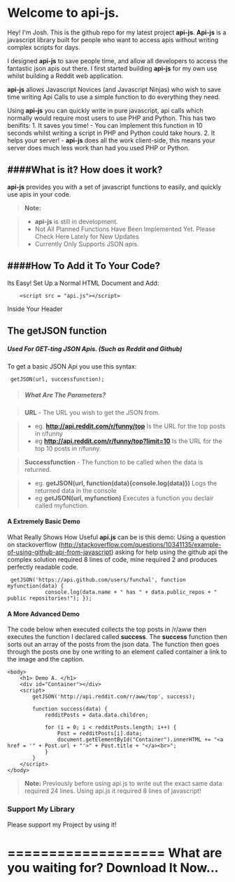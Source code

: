 Welcome to api-js.
===================


Hey! I'm Josh. This is the github repo for my latest project **api-js**. **Api-js** is a javascript library built for people who want to access apis without writing complex scripts for days.

I designed **api-js** to save people time, and allow all developers to access the fantastic json apis out there. I first started building **api-js** for my own use whilst building a Reddit web application.

**api-js** allows Javascript Novices (and Javascript Ninjas) who wish to save time writing Api Calls to use a simple function to do everything they need.

Using **api-js** you can quickly write in pure javascript, api calls which normally would require most users to use PHP and Python. This has two benifits:
    1. It saves you time! - You can implement this function in 10 seconds whilst writing a script in PHP and Python could take hours.
    2. It helps your server! - **api-js** does all the work client-side, this means your server does much less work than had you used PHP or Python.

####What is it? How does it work?
-------------

**api-js** provides you with a set of javascript functions to easily, and quickly use apis in your code.

> **Note:**

> - **api-js** is still in development.
> - Not All Planned Functions Have Been Implemented Yet. Please Check Here Lately for New Updates
> - Currently Only Supports JSON apis.

####How To Add it To Your Code?
-------------
Its Easy! Set Up a Normal HTML Document and Add:
```
    <script src = "api.js"></script>
```
Inside Your Header

The **getJSON** function
-------------
##### Used For GET-ting JSON Apis. (Such as Reddit and Github)
  To get a basic JSON Api you use this syntax:
  ```
   getJSON(url, successfunction);
   ```
  
> ##### What Are The Parameters?

> **URL** - The URL you wish to get the JSON from.

> - eg. **http://api.reddit.com/r/funny/top** Is the URL for the top posts in r/funny
> - eg **http://api.reddit.com/r/funny/top?limit=10** Is the URL for the top 10 posts in r/funny.

> **Successfunction** - The function to be called when the data is returned.

> - eg. **getJSON(url, function(data){console.log(data)})** Logs the returned data in the console
> - eg  **getJSON(url, myfunction)** Executes a function you declair called myfunction.


#### A Extremely Basic Demo

What Really Shows How Useful **api.js** can be is this demo:
  Using a question on stackoverflow (http://stackoverflow.com/questions/10341135/example-of-using-github-api-from-javascript) asking for help using the github api the complex solution required 8 lines of code, mine required 2 and produces perfectly readable code.
```
 getJSON('https://api.github.com/users/funchal', function myfunction(data) {
            console.log(data.name + " has " + data.public_repos + " public repositories!"); });
```

#### A More Advanced Demo

The code below when executed collects the top posts in /r/aww then executes the function I declared called **success**.
The **success** function then sorts out an array of the posts from the json data. The function then goes through the posts one by one writing to an element called container a link to the image and the caption.

```
<body>
    <h1> Demo A. </h1>
    <div id="Container"></div>
    <script>
        getJSON('http://api.reddit.com/r/aww/top', success);
        
        function success(data) {
            redditPosts = data.data.children;

            for (i = 0; i < redditPosts.length; i++) {
                Post = redditPosts[i].data;
                document.getElementById("Container").innerHTML += "<a href = '" + Post.url + "'>" + Post.title + "</a><br>";
            }
        }
    </script>
</body>
```
> **Note:** Previously before using api.js to write out the exact same data required 24 lines. Using api.js it required 8 lines of javascript!

### Support My Library

Please support my Project by using it!

===================
What are you waiting for? **Download It Now...**
===================
